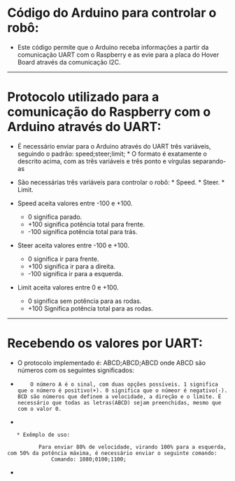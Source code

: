 # Código do Arduino para controlar o robô:
 
  * Este código permite que o Arduino receba informações a partir da comunicação UART com o Raspberry e as evie para a placa do Hover Board através da comunicação I2C.

---

# Protocolo utilizado para a comunicação do Raspberry com o Arduino através do UART:

 * É necessário enviar para o Arduino através do UART três variáveis, seguindo o padrão: speed;steer;limit;
       * O formato é exatamente o descrito acima, com as três variáveis e três ponto e vírgulas separando-as
 * São necessárias três variáveis para controlar o robô:
       * Speed.
       * Steer.
       * Limit.
     
  * Speed aceita valores entre -100 e +100.
     *    0 significa parado.
     *  +100 significa potência total para frente.
     *  -100 significa potência total para trás.
  
   * Steer aceita valores entre -100 e +100.
     *    0 significa ir para frente.
     *  +100 significa ir para a direita.
     *  -100 significa ir para a esquerda.
     
   * Limit aceita valores entre 0 e +100.
     *   0 significa sem potência para as rodas.
     * +100 Significa potência total para as rodas.
 
 ---
 
 # Recebendo os valores por UART:
  
  * O protocolo implementado é: ABCD;ABCD;ABCD onde ABCD são números com os seguintes significados:
-
          O número A é o sinal, com duas opções possíveis. 1 significa que o número é positivo(+). 0 significa que o númeor é negativo(-). BCD são números que definem a velocidade, a direção e o limite. É necessário que todas as letras(ABCD) sejam preenchidas, mesmo que com o valor 0.
-

       * Exêmplo de uso:

              Para enviar 80% de velocidade, virando 100% para a esquerda, com 50% da potência máxima, é necessário enviar o seguinte comando:
                  Comando: 1080;0100;1100;
-
